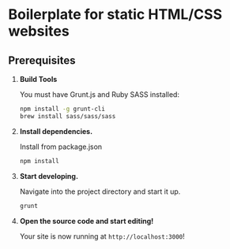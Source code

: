 # Boilerplate for static HTML/CSS websites

## Prerequisites

1.  **Build Tools**

    You must have Grunt.js and Ruby SASS installed:

    ```sh
    npm install -g grunt-cli
    brew install sass/sass/sass
    ```

2.  **Install dependencies.**

    Install from package.json

    ```sh
    npm install
    ```

3.  **Start developing.**

    Navigate into the project directory and start it up.

    ```sh
    grunt
    ```

4.  **Open the source code and start editing!**

    Your site is now running at `http://localhost:3000`!
